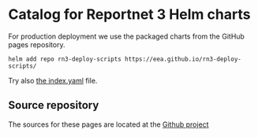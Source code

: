# Catalog for Reportnet 3 Helm charts

For production deployment we use the packaged charts from the GitHub pages repository.

    helm add repo rn3-deploy-scripts https://eea.github.io/rn3-deploy-scripts/

Try also [the index.yaml](index.yaml) file.

## Source repository

The sources for these pages are located at the [Github project](https://github.com/eea/rn3-deploy-scripts/)
